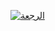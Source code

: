 
<!-- BEGIN YOUTUBE-CARDS -->
[![الرجعة](https://ytcards.demolab.com/?id=sgTVqHG638M&title=%D8%A7%D9%84%D8%B1%D8%AC%D8%B9%D8%A9&lang=en&timestamp=1751106606&background_color=%230d1117&title_color=%23ffffff&stats_color=%23dedede&max_title_lines=1&width=250&border_radius=5 "الرجعة")](https://www.youtube.com/watch?v=sgTVqHG638M)
<!-- END YOUTUBE-CARDS -->



